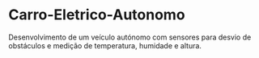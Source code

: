 # Carro-Eletrico-Autonomo
Desenvolvimento de um veículo autónomo com sensores para desvio de obstáculos e medição de temperatura, humidade e altura.
